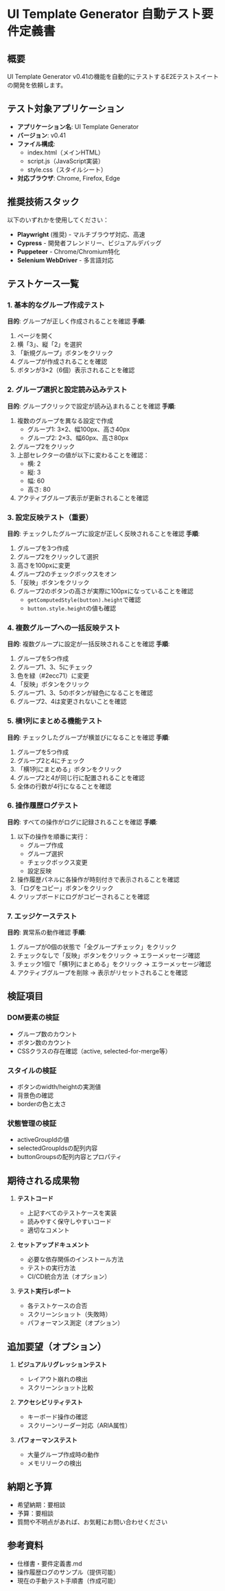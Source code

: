 # UI Template Generator 自動テスト要件定義書

## 概要
UI Template Generator v0.41の機能を自動的にテストするE2Eテストスイートの開発を依頼します。

## テスト対象アプリケーション
- **アプリケーション名**: UI Template Generator
- **バージョン**: v0.41
- **ファイル構成**: 
  - index.html（メインHTML）
  - script.js（JavaScript実装）
  - style.css（スタイルシート）
- **対応ブラウザ**: Chrome, Firefox, Edge

## 推奨技術スタック
以下のいずれかを使用してください：
- **Playwright** (推奨) - マルチブラウザ対応、高速
- **Cypress** - 開発者フレンドリー、ビジュアルデバッグ
- **Puppeteer** - Chrome/Chromium特化
- **Selenium WebDriver** - 多言語対応

## テストケース一覧

### 1. 基本的なグループ作成テスト
**目的**: グループが正しく作成されることを確認
**手順**:
1. ページを開く
2. 横「3」、縦「2」を選択
3. 「新規グループ」ボタンをクリック
4. グループが作成されることを確認
5. ボタンが3×2（6個）表示されることを確認

### 2. グループ選択と設定読み込みテスト
**目的**: グループクリックで設定が読み込まれることを確認
**手順**:
1. 複数のグループを異なる設定で作成
   - グループ1: 3×2、幅100px、高さ40px
   - グループ2: 2×3、幅60px、高さ80px
2. グループ2をクリック
3. 上部セレクターの値が以下に変わることを確認：
   - 横: 2
   - 縦: 3
   - 幅: 60
   - 高さ: 80
4. アクティブグループ表示が更新されることを確認

### 3. 設定反映テスト（重要）
**目的**: チェックしたグループに設定が正しく反映されることを確認
**手順**:
1. グループを3つ作成
2. グループ2をクリックして選択
3. 高さを100pxに変更
4. グループ2のチェックボックスをオン
5. 「反映」ボタンをクリック
6. グループ2のボタンの高さが実際に100pxになっていることを確認
   - `getComputedStyle(button).height`で確認
   - `button.style.height`の値も確認

### 4. 複数グループへの一括反映テスト
**目的**: 複数グループに設定が一括反映されることを確認
**手順**:
1. グループを5つ作成
2. グループ1、3、5にチェック
3. 色を緑（#2ecc71）に変更
4. 「反映」ボタンをクリック
5. グループ1、3、5のボタンが緑色になることを確認
6. グループ2、4は変更されないことを確認

### 5. 横1列にまとめる機能テスト
**目的**: チェックしたグループが横並びになることを確認
**手順**:
1. グループを5つ作成
2. グループ2と4にチェック
3. 「横1列にまとめる」ボタンをクリック
4. グループ2と4が同じ行に配置されることを確認
5. 全体の行数が4行になることを確認

### 6. 操作履歴ログテスト
**目的**: すべての操作がログに記録されることを確認
**手順**:
1. 以下の操作を順番に実行：
   - グループ作成
   - グループ選択
   - チェックボックス変更
   - 設定反映
2. 操作履歴パネルに各操作が時刻付きで表示されることを確認
3. 「ログをコピー」ボタンをクリック
4. クリップボードにログがコピーされることを確認

### 7. エッジケーステスト
**目的**: 異常系の動作確認
**手順**:
1. グループが0個の状態で「全グループチェック」をクリック
2. チェックなしで「反映」ボタンをクリック → エラーメッセージ確認
3. チェック1個で「横1列にまとめる」をクリック → エラーメッセージ確認
4. アクティブグループを削除 → 表示がリセットされることを確認

## 検証項目

### DOM要素の検証
- グループ数のカウント
- ボタン数のカウント
- CSSクラスの存在確認（active, selected-for-merge等）

### スタイルの検証
- ボタンのwidth/heightの実測値
- 背景色の確認
- borderの色と太さ

### 状態管理の検証
- activeGroupIdの値
- selectedGroupIdsの配列内容
- buttonGroupsの配列内容とプロパティ

## 期待される成果物

1. **テストコード**
   - 上記すべてのテストケースを実装
   - 読みやすく保守しやすいコード
   - 適切なコメント

2. **セットアップドキュメント**
   - 必要な依存関係のインストール方法
   - テストの実行方法
   - CI/CD統合方法（オプション）

3. **テスト実行レポート**
   - 各テストケースの合否
   - スクリーンショット（失敗時）
   - パフォーマンス測定（オプション）

## 追加要望（オプション）

1. **ビジュアルリグレッションテスト**
   - レイアウト崩れの検出
   - スクリーンショット比較

2. **アクセシビリティテスト**
   - キーボード操作の確認
   - スクリーンリーダー対応（ARIA属性）

3. **パフォーマンステスト**
   - 大量グループ作成時の動作
   - メモリリークの検出

## 納期と予算
- 希望納期：要相談
- 予算：要相談
- 質問や不明点があれば、お気軽にお問い合わせください

## 参考資料
- 仕様書・要件定義書.md
- 操作履歴ログのサンプル（提供可能）
- 現在の手動テスト手順書（作成可能）